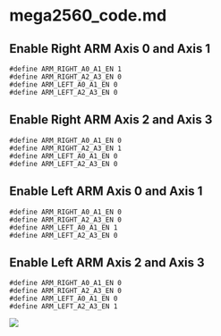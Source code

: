 # mega2560_code.md

## Enable Right ARM Axis 0 and Axis 1

	#define ARM_RIGHT_A0_A1_EN 1
	#define ARM_RIGHT_A2_A3_EN 0
	#define ARM_LEFT_A0_A1_EN 0
	#define ARM_LEFT_A2_A3_EN 0

## Enable Right ARM Axis 2 and Axis 3

	#define ARM_RIGHT_A0_A1_EN 0
	#define ARM_RIGHT_A2_A3_EN 1
	#define ARM_LEFT_A0_A1_EN 0
	#define ARM_LEFT_A2_A3_EN 0

## Enable Left ARM Axis 0 and Axis 1

	#define ARM_RIGHT_A0_A1_EN 0
	#define ARM_RIGHT_A2_A3_EN 0
	#define ARM_LEFT_A0_A1_EN 1
	#define ARM_LEFT_A2_A3_EN 0

## Enable Left ARM Axis 2 and Axis 3

	#define ARM_RIGHT_A0_A1_EN 0
	#define ARM_RIGHT_A2_A3_EN 0
	#define ARM_LEFT_A0_A1_EN 0
	#define ARM_LEFT_A2_A3_EN 1

![](https://github.com/piliwilliam0306/metal1/blob/master/mcu_control/arms_control/mega2560_code/arm_mega_architecture.jpg)
